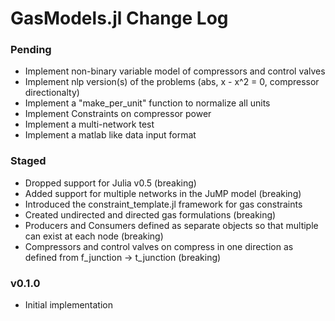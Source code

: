 GasModels.jl Change Log
=================

### Pending
- Implement non-binary variable model of compressors and control valves  
- Implement nlp version(s) of the problems (abs, x - x^2 = 0, compressor directionalty)
- Implement a "make_per_unit" function to normalize all units
- Implement Constraints on compressor power 
- Implement a multi-network test
- Implement a matlab like data input format

### Staged
- Dropped support for Julia v0.5 (breaking)
- Added support for multiple networks in the JuMP model (breaking)
- Introduced the constraint_template.jl framework for gas constraints
- Created undirected and directed gas formulations (breaking)
- Producers and Consumers defined as separate objects so that multiple can exist at each node (breaking)
- Compressors and control valves on compress in one direction as defined from f_junction -> t_junction (breaking)

### v0.1.0
- Initial implementation
